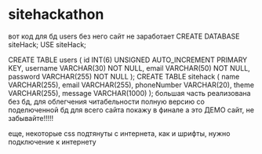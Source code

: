 # sitehackathon
вот код для бд users без него сайт не заработает
CREATE DATABASE siteHack;
USE siteHack;

CREATE TABLE users (
  id INT(6) UNSIGNED AUTO_INCREMENT PRIMARY KEY,
  username VARCHAR(30) NOT NULL,
  email VARCHAR(50) NOT NULL,
  password VARCHAR(255) NOT NULL
);
CREATE TABLE sitehack (
  name VARCHAR(255),
  email VARCHAR(255),
  phoneNumber VARCHAR(20),
  theme VARCHAR(255),
  message VARCHAR(1000)
);
большая часть реализована без бд, для облегчения читабельности
полную версию со поделюченной бд для всего сайта покажу в финале
а это ДЕМО сайт, не забывайте!!!!!

еще, некоторые css подтянуты с интернета, как и шрифты, нужно подключение к интернету
